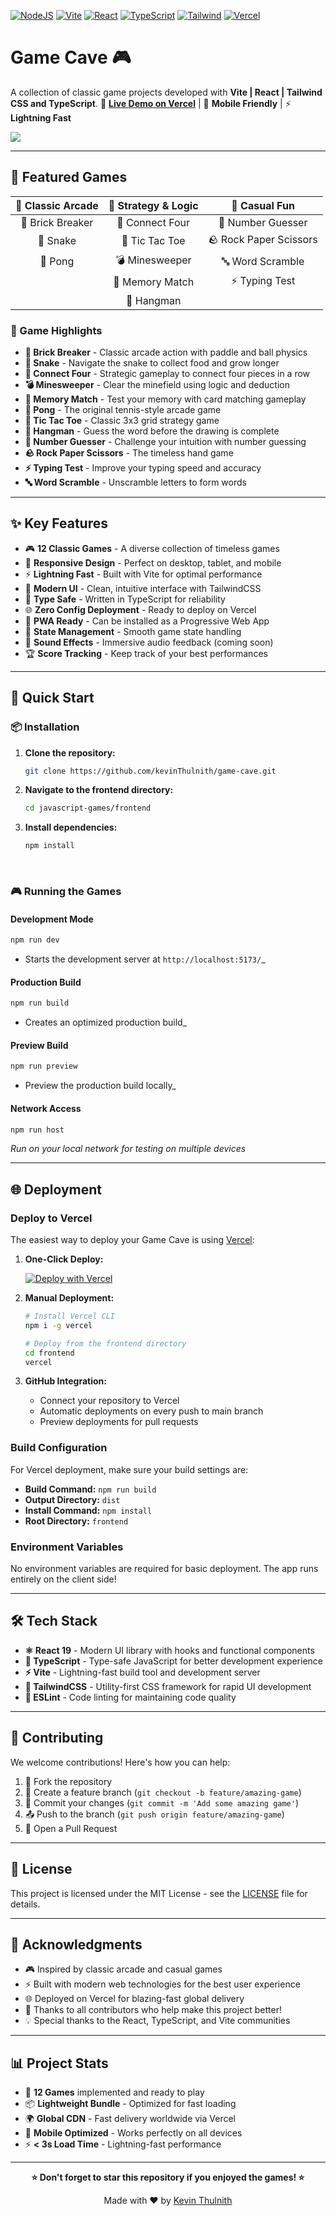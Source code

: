 [![NodeJS](https://img.shields.io/badge/Node.js-6DA55F?logo=node.js&logoColor=white)](#)
[![Vite](https://img.shields.io/badge/Vite-646CFF?logo=vite&logoColor=fff)](#)
[![React](https://img.shields.io/badge/React-%2320232a.svg?logo=react&logoColor=%2361DAFB)](#)
[![TypeScript](https://img.shields.io/badge/typescript-%23007ACC.svg?logo=typescript&logoColor=white)](#)
[![Tailwind](https://img.shields.io/badge/Tailwind_CSS-38B2AC?logo=tailwind-css&logoColor=white)](#)
[![Vercel](https://img.shields.io/badge/Vercel-000000?logo=vercel&logoColor=white)](#)


# Game Cave 🎮

A collection of classic game projects developed with **Vite | React | Tailwind CSS and TypeScript**. 🚀 **[Live Demo on Vercel](https://game-cave-mu.vercel.app/)** | 📱 **Mobile Friendly** | ⚡ **Lightning Fast**

<img src="face.png">

<!-- <br>

[![GitHub stars](https://img.shields.io/github/stars/kevinThulnith/game-cave?style=social)](https://github.com/kevinThulnith/game-cave/stargazers)
[![GitHub forks](https://img.shields.io/github/forks/kevinThulnith/game-cave?style=social)](https://github.com/kevinThulnith/game-cave/network/members)
[![GitHub issues](https://img.shields.io/github/issues/kevinThulnith/game-cave)](https://github.com/kevinThulnith/game-cave/issues)
[![GitHub license](https://img.shields.io/github/license/kevinThulnith/game-cave)](https://github.com/kevinThulnith/game-cave/blob/main/LICENSE)
[![PRs Welcome](https://img.shields.io/badge/PRs-welcome-brightgreen.svg)](http://makeapullrequest.com) -->

---

## 🎯 Featured Games

<div align="center">

| 🧱 **Classic Arcade** | 🧩 **Strategy & Logic** |   🎲 **Casual Fun**    |
| :-------------------: | :---------------------: | :--------------------:  |
|   🧱 Brick Breaker    |     🔴 Connect Four     |   🎯 Number Guesser    |
|       🐍 Snake        |     🎯 Tic Tac Toe      | 🪨 Rock Paper Scissors |
|        🏓 Pong        |     💣 Minesweeper      |    🔤 Word Scramble    |
|                       |     🧠 Memory Match     |     ⚡ Typing Test      |
|                       |       🎪 Hangman        |                        |

</div>

### 🌟 Game Highlights

- **🧱 Brick Breaker** - Classic arcade action with paddle and ball physics
- **🐍 Snake** - Navigate the snake to collect food and grow longer
- **🔴 Connect Four** - Strategic gameplay to connect four pieces in a row
- **💣 Minesweeper** - Clear the minefield using logic and deduction
- **🧠 Memory Match** - Test your memory with card matching gameplay
- **🏓 Pong** - The original tennis-style arcade game
- **🎯 Tic Tac Toe** - Classic 3x3 grid strategy game
- **🎪 Hangman** - Guess the word before the drawing is complete
- **🎯 Number Guesser** - Challenge your intuition with number guessing
- **🪨 Rock Paper Scissors** - The timeless hand game
- **⚡ Typing Test** - Improve your typing speed and accuracy
- **🔤 Word Scramble** - Unscramble letters to form words

---

## ✨ Key Features

- 🎮 **12 Classic Games** - A diverse collection of timeless games
- 📱 **Responsive Design** - Perfect on desktop, tablet, and mobile
- ⚡ **Lightning Fast** - Built with Vite for optimal performance
- 🎨 **Modern UI** - Clean, intuitive interface with TailwindCSS
- 🔧 **Type Safe** - Written in TypeScript for reliability
- 🌐 **Zero Config Deployment** - Ready to deploy on Vercel
- 🎯 **PWA Ready** - Can be installed as a Progressive Web App
- 🔄 **State Management** - Smooth game state handling
- 🎵 **Sound Effects** - Immersive audio feedback (coming soon)
- 🏆 **Score Tracking** - Keep track of your best performances

---

## 🚀 Quick Start

### 📦 Installation

1. **Clone the repository:**

   ```bash
   git clone https://github.com/kevinThulnith/game-cave.git
   ```

2. **Navigate to the frontend directory:**

   ```bash
   cd javascript-games/frontend
   ```

3. **Install dependencies:**

   ```bash
   npm install
   ```

 <br>

### 🎮 Running the Games

#### Development Mode

```bash
npm run dev
```

- Starts the development server at `http://localhost:5173/`\_

#### Production Build

```bash
npm run build
```

- Creates an optimized production build\_

#### Preview Build

```bash
npm run preview
```

- Preview the production build locally\_

#### Network Access

```bash
npm run host
```

_Run on your local network for testing on multiple devices_

---

## 🌐 Deployment

### Deploy to Vercel

The easiest way to deploy your Game Cave is using [Vercel](https://vercel.com/):

1. **One-Click Deploy:**

   [![Deploy with Vercel](https://vercel.com/button)](https://vercel.com/new/clone?repository-url=https://github.com/kevinThulnith/game-cave)

2. **Manual Deployment:**

   ```bash
   # Install Vercel CLI
   npm i -g vercel

   # Deploy from the frontend directory
   cd frontend
   vercel
   ```

3. **GitHub Integration:**
   - Connect your repository to Vercel
   - Automatic deployments on every push to main branch
   - Preview deployments for pull requests

### Build Configuration

For Vercel deployment, make sure your build settings are:

- **Build Command:** `npm run build`
- **Output Directory:** `dist`
- **Install Command:** `npm install`
- **Root Directory:** `frontend`

### Environment Variables

No environment variables are required for basic deployment. The app runs entirely on the client side!

---

## 🛠️ Tech Stack

- **⚛️ React 19** - Modern UI library with hooks and functional components
- **📘 TypeScript** - Type-safe JavaScript for better development experience
- **⚡ Vite** - Lightning-fast build tool and development server
- **🎨 TailwindCSS** - Utility-first CSS framework for rapid UI development
- **🔧 ESLint** - Code linting for maintaining code quality

---

## 🤝 Contributing

We welcome contributions! Here's how you can help:

1. 🍴 Fork the repository
2. 🌿 Create a feature branch (`git checkout -b feature/amazing-game`)
3. 💝 Commit your changes (`git commit -m 'Add some amazing game'`)
4. 📤 Push to the branch (`git push origin feature/amazing-game`)
5. 🎉 Open a Pull Request

---

## 📄 License

This project is licensed under the MIT License - see the [LICENSE](LICENSE) file for details.

---

## 🙏 Acknowledgments

- 🎮 Inspired by classic arcade and casual games
- ⚡ Built with modern web technologies for the best user experience
- 🌐 Deployed on Vercel for blazing-fast global delivery
- 🙏 Thanks to all contributors who help make this project better!
- 💡 Special thanks to the React, TypeScript, and Vite communities

---

## 📊 Project Stats

- 🎯 **12 Games** implemented and ready to play
- 📦 **Lightweight Bundle** - Optimized for fast loading
- 🌍 **Global CDN** - Fast delivery worldwide via Vercel
- 📱 **Mobile Optimized** - Works perfectly on all devices
- ⚡ **< 3s Load Time** - Lightning-fast performance

---

<div align="center">

**⭐ Don't forget to star this repository if you enjoyed the games! ⭐**

Made with ❤️ by [Kevin Thulnith](https://github.com/kevinThulnith)

</div>
